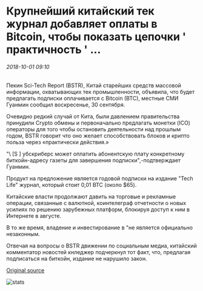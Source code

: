 # Крупнейший китайский тек журнал добавляет оплаты в Bitcoin, чтобы показать цепочки ' практичность ' ...

###### 2018-10-01 09:10

Пекин Sci-Tech Report (BSTR), Китай старейших средств массовой информации, охватывающих тек промышленности, объявила, что будет предлагать подписки оплачивается с Bitcoin (BTC), местные СМИ Гуанмин сообщил воскресенье, 30 сентября.

Очевидно редкий случай от Кита, были давлением правительства принудили Crypto обмены и первоначально предлагать монетки (ICO) операторы для того чтобы остановить деятельности над прошлым годом, BSTR говорит что оно желает способствовать блоков и крипто польза через «практически действия.»

"\ [S \] убскриберс может оплатить абонентскую плату конкретному биткойн-адресу газеты для завершения подписки",-подтверждает Гуанмин.

Продукт на предложение является годовой подписки на издание "Tech Life" журнал, который стоит 0,01 BTC (около $65).

Китайские власти продолжают давить на торговые и рекламные операции, связанные с валютной, коинтелеграф отчетности о новых усилиях по решению зарубежных платформ, блокируя доступ к ним в Интернете в августе.

В то же время, владение и инвестирование в "не является официально незаконным.

Отвечая на вопросы о BSTR движении по социальным медиа, китайский комментатор новостей кнледжер подчеркнул тот факт, что, предлагая подписаться на биткойн, издание не нарушило закон.

[Original source](https://cointelegraph.com/news/major-chinese-tech-magazine-adds-payment-in-bitcoin-to-show-blockchain-practicality)

![stats](https://c.statcounter.com/11760860/0/a89fa40b/1/ "stats")